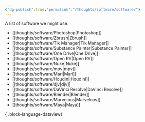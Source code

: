 ```yaml
---
{"dg-publish":true,"permalink":"/thoughts/software/software/"}
---
```


A list of software we might use.
- [[thoughts/software/Photoshop\|Photoshop]]
- [[thoughts/software/Zbrush\|Zbrush]]
- [[thoughts/software/Tik Manager\|Tik Manager]]
- [[thoughts/software/Substance Painter\|Substance Painter]]
- [[thoughts/software/One Drive\|One Drive]]
- [[thoughts/software/Open RV\|Open RV]]
- [[thoughts/software/Nuke\|Nuke]]
- [[thoughts/software/mpv\|mpv]]
- [[thoughts/software/Mari\|Mari]]
- [[thoughts/software/Houdini\|Houdini]]
- [[thoughts/software/djv\|djv]]
- [[thoughts/software/DaVinci Resolve\|DaVinci Resolve]]
- [[thoughts/software/Blender\|Blender]]
- [[thoughts/software/Marvelous\|Marvelous]]
- [[thoughts/software/Maya\|Maya]]

{ .block-language-dataview}
